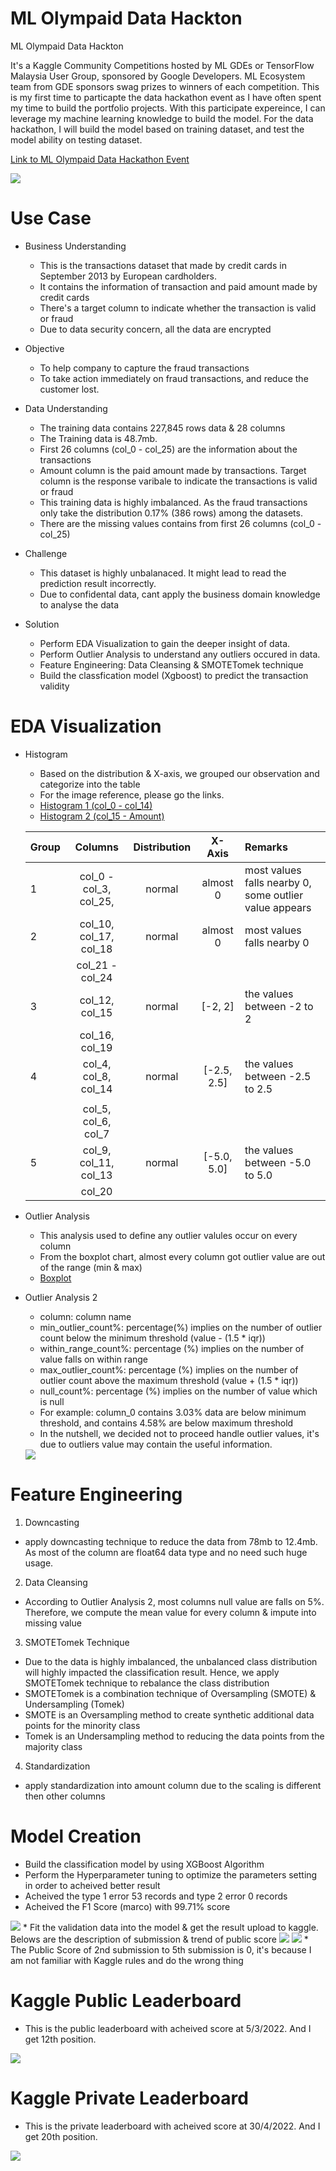 # ML Olympaid Data Hackton

ML Olympaid Data Hackton

It's a Kaggle Community Competitions hosted by ML GDEs or TensorFlow Malaysia User Group, sponsored by Google Developers. ML Ecosystem team from GDE sponsors swag prizes to winners of each competition. This is my first time to particapte the data hackathon event as I have often spent my time to build the portfolio projects.
With this participate expereince, I can leverage my machine learning knowledge to build the model. For the data hackathon, I will build the model based on training dataset, and test the model ability on testing dataset.

[Link to ML Olympaid Data Hackathon Event](https://www.kaggle.com/c/ml-olympiad-tensorflow-malaysia-user-group/overview)

<img src = 'https://github.com/hoe94/ML-Olympaid/blob/main/Figures/Architecture_Diagram.png'/>

# Use Case

- Business Understanding
  * This is the transactions dataset that made by credit cards in September 2013 by European cardholders.
  * It contains the information of transaction and paid amount made by credit cards
  * There's a target column to indicate whether the transaction is valid or fraud
  * Due to data security concern, all the data are encrypted
  
- Objective
  * To help company to capture the fraud transactions
  * To take action immediately on fraud transactions, and reduce the customer lost.

- Data Understanding
  * The training data contains 227,845 rows data & 28 columns
  * The Training data is 48.7mb.
  * First 26 columns (col_0 - col_25) are the information about the transactions
  * Amount column is the paid amount made by transactions. Target column is the response varibale to indicate the transactions is valid or fraud
  * This training data is highly imbalanced. As the fraud transactions only take the distribution 0.17% (386 rows) among the datasets.
  * There are the missing values contains from first 26 columns (col_0 - col_25)

- Challenge
  * This dataset is highly unbalanaced. It might lead to read the prediction result incorrectly.
  * Due to confidental data, cant apply the business domain knowledge to analyse the data

- Solution
  * Perform EDA Visualization to gain the deeper insight of data.
  * Perform Outlier Analysis to understand any outliers occured in data.
  * Feature Engineering: Data Cleansing & SMOTETomek technique
  * Build the classfication model (Xgboost) to predict the transaction validity

# EDA Visualization

- Histogram
  * Based on the distribution & X-axis, we grouped our observation and categorize into the table
  * For the image reference, please go the links. 
  * <a href="https://github.com/hoe94/ML-Olympaid/blob/main/Figures/histogram1.png">Histogram 1 (col_0 - col_14) </a>
  * <a href="https://github.com/hoe94/ML-Olympaid/blob/main/Figures/histogram2.png">Histogram 2 (col_15 - Amount)</a>
   
   
  | Group| Columns                | Distribution  | X-Axis     | Remarks                                               |
  | ---  |:-------------:         |:-------------:|:--------:  |:------------------------------------------------------|
  | 1    | col_0 - col_3, col_25, | normal        | almost 0   | most values falls nearby 0, some outlier value appears|
  | 2    | col_10, col_17, col_18 | normal        | almost 0   | most values falls nearby 0                            |
  |		    | col_21 - col_24        |               |            |                                                       |
  | 3    | col_12, col_15         | normal        |[-2, 2]     | the values between -2 to 2                            |
  |      | col_16, col_19         |               |            |                        							                        | 
  | 4    | col_4, col_8, col_14   | normal        |[-2.5, 2.5] | the values between -2.5 to 2.5                        |
  |      |                        |               |            |                        							                        | 
  |      | col_5, col_6, col_7    |               |            |                        							                        | 
  | 5    | col_9, col_11, col_13  | normal        |[-5.0, 5.0] | the values between -5.0 to 5.0                        |   
  |      | col_20                 |               |            |                        							                        | 

- Outlier Analysis
  * This analysis used to define any outlier valules occur on every column
  * From the boxplot chart, almost every column got outlier value are out of the range (min & max)
  * <a href="https://github.com/hoe94/ML-Olympaid/blob/main/Figures/boxplot1.png">Boxplot</a>
  
- Outlier Analysis 2
  * column: column name
  * min_outlier_count%: percentage(%) implies on the number of outlier count below the minimum threshold (value - (1.5 * iqr))
  * within_range_count%: percentage (%) implies on the number of value falls on within range
  * max_outlier_count%: percentage (%) implies on the number of outlier count above the maximum threshold (value + (1.5 * iqr))
  * null_count%: percentage (%) implies on the number of value which is null
  * For example: column_0 contains 3.03% data are below minimum threshold, and contains 4.58% are below maximum threshold
  * In the nutshell, we decided not to proceed handle outlier values, it's due to outliers value may contain the useful information.
  <img src="https://github.com/hoe94/ML-Olympaid/blob/main/Figures/Outlier_Analysis.png"/>

# Feature Engineering
 1. Downcasting
 *  apply downcasting technique to reduce the data from 78mb to 12.4mb. As most of the column are float64 data type and no need such huge usage.
 
 2. Data Cleansing
 *  According to Outlier Analysis 2, most columns null value are falls on 5%. Therefore, we compute the mean value for every column & impute into missing value

 3. SMOTETomek Technique
 *  Due to the data is highly imbalanced, the unbalanced class distribution will highly impacted the classification result. Hence, we apply SMOTETomek technique to rebalance the class distribution
 *  SMOTETomek is a combination technique of Oversampling (SMOTE) & Undersampling (Tomek)
 *  SMOTE is an Oversampling method to create synthetic additional data points for the minority class
 *  Tomek is an Undersampling method to reducing the data points from the majority class

4. Standardization
* apply standardization into amount column due to the scaling is different then other columns

# Model Creation
  * Build the classification model by using XGBoost Algorithm
  * Perform the Hyperparameter tuning to optimize the parameters setting in order to acheived better result
  * Acheived the type 1 error 53 records and type 2 error 0 records
  * Acheived the F1 Score (marco) with 99.71% score
  <img src = 'https://github.com/hoe94/ML-Olympaid/blob/main/Figures/result.png'/>
  * Fit the validation data into the model & get the result upload to kaggle. Belows are the description of submission & trend of public score
  <img src = 'https://github.com/hoe94/ML-Olympaid/blob/main/Figures/result_2.1.png'/>
  <img src = 'https://github.com/hoe94/ML-Olympaid/blob/main/Figures/result_4.png'/>
  * The Public Score of 2nd submission to 5th submission is 0, it's because I am not familiar with Kaggle rules and do the wrong thing

# Kaggle Public Leaderboard
* This is the public leaderboard with acheived score at 5/3/2022. And I get 12th position.
<img src = 'https://github.com/hoe94/ML-Olympaid-Data-Hackathon/blob/main/Figures/kaggle_leader_board_03052022.png'/>

# Kaggle Private Leaderboard
* This is the private leaderboard with acheived score at 30/4/2022. And I get 20th position.
<img src = 'https://github.com/hoe94/ML-Olympaid-Data-Hackathon/blob/main/Figures/kaggle_leader_private_board_04302022.png'/>

